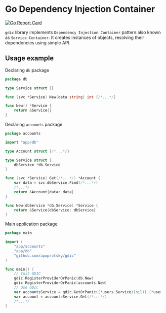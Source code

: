 # Go Dependency Injection Container

[![Go Report Card](https://goreportcard.com/badge/github.com/apoprotsky/gdic)](https://goreportcard.com/report/github.com/apoprotsky/gdic)

`gdic` library implements `Dependency Injection Container` pattern also known as `Service Container`.
It creates instances of objects, resolving their dependencies using simple API.

## Usage example

Declaring `db` package

```go
package db

type Service struct {}

func (svc *Service) New(data string) int {/*...*/}

func New() *Service {
    return &Service{}
}
```

Declaring `accounts` package

```go
package accounts

import "app/db"

type Account struct {/*...*/}

type Service struct {
    dbService *db.Service
}

func (svc *Service) Get(/*...*/) *Account {
    var data = svc.dbService.Find(/*...*/)
    /*...*/
    return &Account{data: data}
}

func New(dbService *db.Service) *Service {
    return &Service{dbService: dbService}
}
```

Main application package

```go
package main

import (
    "app/accounts"
    "app/db"
    "github.com/apoprotsky/gdic"
)

func main() {
    // Init GDIC
    gdic.RegisterProviderOrPanic(db.New)
    gdic.RegisterProviderOrPanic(accounts.New)
    // Use GDIC
    var accountsService = gdic.GetOrPanic((*users.Service)(nil)).(*users.Service)
    var account = accountsService.Get(/*...*/)
    /*...*/
}
```
